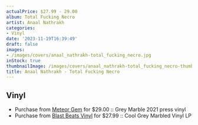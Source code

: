 ```yaml
---
actualPrice: $27.99 - 29.00
album: Total Fucking Necro
artist: Anaal Nathrakh
categories:
- Vinyl
date: '2023-11-19T16:39:49'
draft: false
images:
- /images/covers/anaal_nathrakh-total_fucking_necro.jpg
inStock: true
thumbnailImage: /images/covers/anaal_nathrakh-total_fucking_necro-thumb.jpg
title: Anaal Nathrakh - Total Fucking Necro
---
```


## Vinyl
* Purchase from [Meteor Gem](https://meteor-gem.com/products/anaal-nathrakh-total-fucking-necro-lp) for $29.00 :: Grey Marble 2021 press vinyl
* Purchase from [Blast Beats Vinyl](https://blastbeatsvinyl.com/products/anaal-nathrakh-total-fucking-necro-cool-grey-marbled-vinyl-lp) for $27.99 :: Cool Grey Marbled Vinyl LP
